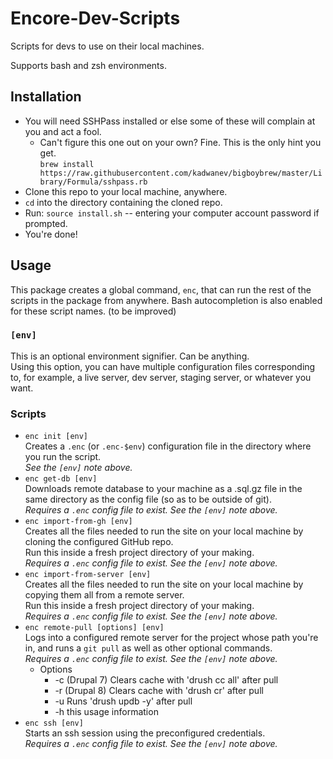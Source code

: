 # Encore-Dev-Scripts
Scripts for devs to use on their local machines.

Supports bash and zsh environments.

## Installation
- You will need SSHPass installed or else some of these
  will complain at you and act a fool.
  - Can't figure this one out on your own? Fine. This is the only hint you get.\
    `brew install https://raw.githubusercontent.com/kadwanev/bigboybrew/master/Library/Formula/sshpass.rb`
- Clone this repo to your local machine, anywhere.
- `cd` into the directory containing the cloned repo.
- Run: `source install.sh` -- entering your computer account password if prompted.
- You're done!

## Usage
This package creates a global command, `enc`, that can run the rest of the scripts
in the package from anywhere. Bash autocompletion is also enabled for these
script names. (to be improved)

### `[env]`
This is an optional environment signifier. Can be anything.\
Using this option, you can have multiple configuration files corresponding to,
for example, a live server, dev server, staging server, or whatever you want.

### Scripts

- `enc init [env]`\
    Creates a `.enc` (or `.enc-$env`) configuration file in the directory
    where you run the script.\
    *See the `[env]` note above.*
- `enc get-db [env]`\
    Downloads remote database to your machine as a .sql.gz file in the same
    directory as the config file (so as to be outside of git).\
    *Requires a `.enc` config file to exist. See the `[env]` note above.*
- `enc import-from-gh [env]`\
    Creates all the files needed to run the site on your local machine
    by cloning the configured GitHub repo.\
    Run this inside a fresh project directory of your making.\
    *Requires a `.enc` config file to exist. See the `[env]` note above.*
- `enc import-from-server [env]`\
    Creates all the files needed to run the site on your local machine
    by copying them all from a remote server.\
    Run this inside a fresh project directory of your making.\
    *Requires a `.enc` config file to exist. See the `[env]` note above.*
- `enc remote-pull [options] [env]`\
    Logs into a configured remote server for the project whose path you're in,
    and runs a `git pull` as well as other optional commands.\
    *Requires a `.enc` config file to exist. See the `[env]` note above.*
  * Options
    * -c    (Drupal 7) Clears cache with 'drush cc all' after pull
    * -r    (Drupal 8) Clears cache with 'drush cr' after pull
    * -u    Runs 'drush updb -y' after pull
    * -h    this usage information
- `enc ssh [env]`\
    Starts an ssh session using the preconfigured credentials.\
    *Requires a `.enc` config file to exist. See the `[env]` note above.*
